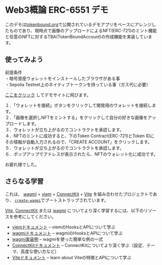 # Web3概論 ERC-6551 デモ

このデモは[tokenbound.org](https://tokenbound.org)で公開されているデモアプリをベースにアレンジしたものであり、現時点で画像のアップロードによるNFT(ERC-721)のミント機能と任意のNFTに対するTBA(TokenBoundAccount)の作成機能を実装しています。

## 使ってみよう

前提条件<br/>
・暗号資産ウォレットをインストールしたブラウザがある事<br/>
・Sepolia Testnet上のネイティブトークンを持っている事（ガス代に必要）</br>


[ここをクリック](https://web3gairon-erc6551-ver2.vercel.app/) してデモサイトに飛びます。

１．「ウォレットを接続」ボタンをクリックして開発用のウォレットを接続します。<br/>
２．「画像を選択しNFTをミントする」をクリックして自分の好きな画像をアップロードします。<br/>
３．ウォレットが立ち上がるのでコントラクトを承認します。<br/>
４．NFTのミントに成功すると、下のToken Contract(ERC-721)とToken IDにその情報が自動入力されるので、「CREATE ACCOUNT」をクリックします。<br/>
５．ウォレットが立ち上がるのでコントラクトを承認します。<br/>
６．ポップアップでアドレスが表示されたら、NFTのウォレット化に成功です。<br/>

お疲れ様でした。

## さらなる学習

これは、 [wagmi](https://wagmi.sh) + [viem](https://viem.sh) + [ConnectKit](https://docs.family.co/connectkit) + [Vite](https://vitejs.dev/) を組み合わせたプロジェクトであり、 [`create-wagmi`](https://github.com/wagmi-dev/wagmi/tree/main/packages/create-wagmi)でブートストラップされています。

[Vite](https://vitejs.dev/), [ConnectKit](https://docs.family.co/connectkit) または [wagmi](https://wagmi.sh) についてより深く学習するには、以下のリソースを参考にしてください。

- [viemドキュメント](https://viem.sh) – viemのHooksとAPIについて学ぶ
- [wagmiドキュメント](https://wagmi.sh) – wagmiのHooksとAPIについて学ぶ
- [wagmi実装例](https://wagmi.sh/examples/connect-wallet) – wagmiを使った簡単な例の一式
- [ConnectKitドキュメント](https://docs.family.co/connectkit) – ConnectKitについてより深く学ぶ（設定、テーマ、高度な使い方など）
- [Viteドキュメント](https://vitejs.dev/) – learn about Viteの特徴とAPIについて学ぶ
